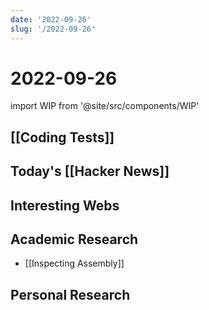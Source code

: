 ```yaml
---
date: '2022-09-26'
slug: '/2022-09-26'
---
```


# 2022-09-26

import WIP from '@site/src/components/WIP'

<WIP />

## [[Coding Tests]]

## Today's [[Hacker News]]

## Interesting Webs

## Academic Research

- [[Inspecting Assembly]]

## Personal Research
